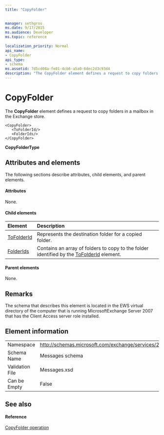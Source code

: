 ```yaml
---
title: "CopyFolder"
 
 
manager: sethgros
ms.date: 9/17/2015
ms.audience: Developer
ms.topic: reference
 
localization_priority: Normal
api_name:
- CopyFolder
api_type:
- schema
ms.assetid: 7d5cd08a-fe81-4cb6-a5a0-6dec2d3c93d4
description: "The CopyFolder element defines a request to copy folders in a mailbox in the Exchange store."
---
```


# CopyFolder

The **CopyFolder** element defines a request to copy folders in a mailbox in the Exchange store. 
  
```
<CopyFolder>
   <ToFolderId/>
   <FolderIds/>
</CopyFolder>
```

 **CopyFolderType**
## Attributes and elements

The following sections describe attributes, child elements, and parent elements.
  
#### Attributes

None.
  
#### Child elements

|**Element**|**Description**|
|:-----|:-----|
|[ToFolderId](tofolderid.md) <br/> |Represents the destination folder for a copied folder.  <br/> |
|[FolderIds](folderids.md) <br/> |Contains an array of folders to copy to the folder identified by the [ToFolderId](tofolderid.md) element.  <br/> |
   
#### Parent elements

None.
  
## Remarks

The schema that describes this element is located in the EWS virtual directory of the computer that is running MicrosoftExchange Server 2007 that has the Client Access server role installed.
  
## Element information

|||
|:-----|:-----|
|Namespace  <br/> |http://schemas.microsoft.com/exchange/services/2006/messages  <br/> |
|Schema Name  <br/> |Messages schema  <br/> |
|Validation File  <br/> |Messages.xsd  <br/> |
|Can be Empty  <br/> |False  <br/> |
   
## See also

#### Reference

[CopyFolder operation](copyfolder-operation.md)

